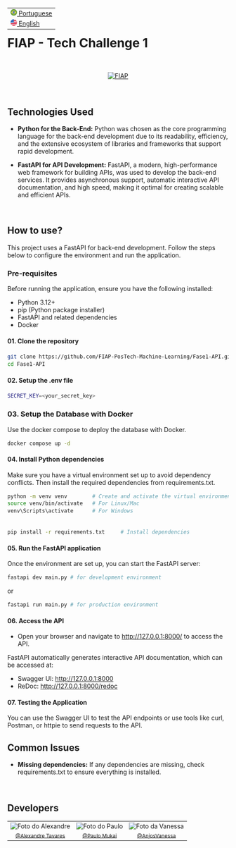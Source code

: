<table align="right">
 <tr><td><a href="README_PTBR.md"><img src="imgs/brazil.png" height="15"> Portuguese</a></td></tr>
 <tr><td><a href="README.md"><img src="imgs/united-states.png" height="15"> English</a></td></tr>
</table>

# **FIAP - Tech Challenge 1**

<br/>
<p align="center">
  <a href="https://www.fiap.com.br/"><img src="https://upload.wikimedia.org/wikipedia/commons/d/d4/Fiap-logo-novo.jpg" width="300" alt="FIAP"></a>
</p>
<br>

## **Technologies Used**

- **Python for the Back-End:** Python was chosen as the core programming language for the back-end development due to its readability, efficiency, and the extensive ecosystem of libraries and frameworks that support rapid development.

- **FastAPI for API Development:** FastAPI, a modern, high-performance web framework for building APIs, was used to develop the back-end services. It provides asynchronous support, automatic interactive API documentation, and high speed, making it optimal for creating scalable and efficient APIs.

<br>

## **How to use?**

This project uses a FastAPI for back-end development. Follow the steps below to configure the environment and run the application.

### **Pre-requisites**
Before running the application, ensure you have the following installed:

- Python 3.12+
- pip (Python package installer)
- FastAPI and related dependencies
- Docker

#### **01. Clone the repository**

```bash
git clone https://github.com/FIAP-PosTech-Machine-Learning/Fase1-API.git
cd Fase1-API
```

#### **02. Setup the .env file**
```bash
SECRET_KEY=<your_secret_key>
```

### **03. Setup the Database with Docker**
Use the docker compose to deploy the database with Docker.
```bash
docker compose up -d
```

#### **04. Install Python dependencies**
Make sure you have a virtual environment set up to avoid dependency conflicts. Then install the required dependencies from requirements.txt.
```bash
python -m venv venv        # Create and activate the virtual environment
source venv/bin/activate   # For Linux/Mac
venv\Scripts\activate      # For Windows
```

```bash

pip install -r requirements.txt     # Install dependencies
```

#### **05. Run the FastAPI application**
Once the environment are set up, you can start the FastAPI server:
```bash
fastapi dev main.py # for development environment
```
or
```bash
fastapi run main.py # for production environment
```

#### **06. Access the API**

- Open your browser and navigate to http://127.0.0.1:8000/ to access the API.

FastAPI automatically generates interactive API documentation, which can be accessed at:
- Swagger UI: http://127.0.0.1:8000
- ReDoc: http://127.0.0.1:8000/redoc

#### **07. Testing the Application**
You can use the Swagger UI to test the API endpoints or use tools like curl, Postman, or httpie to send requests to the API.

## Common Issues
- **Missing dependencies:** If any dependencies are missing, check requirements.txt to ensure everything is installed.
<br>

## **Developers**

<table border="0" align="center">
  <tr>
  <td align="center">
      <img src="https://avatars.githubusercontent.com/u/71346377?v=4" width="160px" alt="Foto do Alexandre"/><br>
      <sub>
        <a href="https://www.github.com/alexandre-tvrs">@Alexandre Tavares</a>
      </sub>
    </td>
        <td align="center">
      <img src="https://avatars.githubusercontent.com/u/160500127?v=4" width="160px" alt="Foto do Paulo"/><br>
      <sub>
        <a href="https://github.com/PauloMukai">@Paulo Mukai</a>
      </sub>
    </td>
    </td>
        <td align="center">
      <img src="https://avatars.githubusercontent.com/u/160500128?v=4" width="160px" alt="Foto da Vanessa"/><br>
      <sub>
        <a href="https://github.com/AnjosVanessa">@AnjosVanessa</a>
      </sub>
    </td>
  </tr>
</table>
